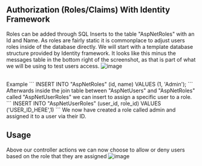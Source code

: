 ## Authorization (Roles/Claims) With Identity Framework
Roles can be added through SQL Inserts to the table "AspNetRoles" with an Id and Name. As roles are fairly static it is commonplace to adjust users roles inside of the database directly. We will start with a template database structure provided by Identity framework. It looks like this minus the messages table in the bottom right of the screenshot, as that is part of what we will be using to test users access. 
![image](https://github.com/jeremy-kimball/Today-I-Learned/assets/130601077/d19ad8df-8a30-45d7-9bc3-de0d7a93c5d0)

<br>
Example
```
INSERT INTO "AspNetRoles" (id, name)
VALUES (1, 'Admin');
```
Afterwards inside the join table between  "AspNetUsers" and "AspNetRoles" called "AspNetUserRoles" we can insert to assign a specific user to a role.
```
INSERT INTO "AspNetUserRoles" (user_id, role_id)
VALUES ('USER_ID_HERE',1)
```
We now have created a role called admin and assigned it to a user via their ID.

## Usage
Above our controller actions we can now choose to allow or deny users based on the role that they are assigned
![image](https://github.com/jeremy-kimball/Today-I-Learned/assets/130601077/b039ec9c-4a03-47f3-a6f3-306489f9112a)



